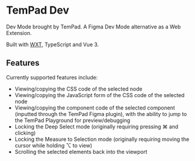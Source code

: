 # TemPad Dev

Dev Mode brought by TemPad. A Figma Dev Mode alternative as a Web Extension.

Built with [WXT](https://wxt.dev/), TypeScript and Vue 3.

## Features

Currently supported features include:

- Viewing/copying the CSS code of the selected node
- Viewing/copying the JavaScript form of the CSS code of the selected node
- Viewing/copying the component code of the selected component (inputted through the TemPad Figma plugin), with the ability to jump to the TemPad Playground for preview/debugging
- Locking the Deep Select mode (originally requiring pressing ⌘ and clicking)
- Locking the Measure to Selection mode (originally requiring moving the cursor while holding ⌥ to view)
- Scrolling the selected elements back into the viewport
